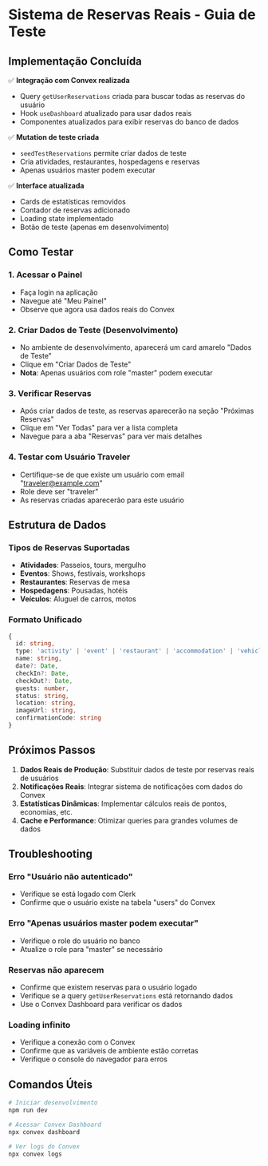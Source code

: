 # Sistema de Reservas Reais - Guia de Teste

## Implementação Concluída

✅ **Integração com Convex realizada**
- Query `getUserReservations` criada para buscar todas as reservas do usuário
- Hook `useDashboard` atualizado para usar dados reais
- Componentes atualizados para exibir reservas do banco de dados

✅ **Mutation de teste criada**
- `seedTestReservations` permite criar dados de teste
- Cria atividades, restaurantes, hospedagens e reservas
- Apenas usuários master podem executar

✅ **Interface atualizada**
- Cards de estatísticas removidos
- Contador de reservas adicionado
- Loading state implementado
- Botão de teste (apenas em desenvolvimento)

## Como Testar

### 1. Acessar o Painel
- Faça login na aplicação
- Navegue até "Meu Painel"
- Observe que agora usa dados reais do Convex

### 2. Criar Dados de Teste (Desenvolvimento)
- No ambiente de desenvolvimento, aparecerá um card amarelo "Dados de Teste"
- Clique em "Criar Dados de Teste" 
- **Nota**: Apenas usuários com role "master" podem executar

### 3. Verificar Reservas
- Após criar dados de teste, as reservas aparecerão na seção "Próximas Reservas"
- Clique em "Ver Todas" para ver a lista completa
- Navegue para a aba "Reservas" para ver mais detalhes

### 4. Testar com Usuário Traveler
- Certifique-se de que existe um usuário com email "traveler@example.com"
- Role deve ser "traveler" 
- As reservas criadas aparecerão para este usuário

## Estrutura de Dados

### Tipos de Reservas Suportadas
- **Atividades**: Passeios, tours, mergulho
- **Eventos**: Shows, festivais, workshops
- **Restaurantes**: Reservas de mesa
- **Hospedagens**: Pousadas, hotéis
- **Veículos**: Aluguel de carros, motos

### Formato Unificado
```typescript
{
  id: string,
  type: 'activity' | 'event' | 'restaurant' | 'accommodation' | 'vehicle',
  name: string,
  date?: Date,
  checkIn?: Date,
  checkOut?: Date,
  guests: number,
  status: string,
  location: string,
  imageUrl: string,
  confirmationCode: string
}
```

## Próximos Passos

1. **Dados Reais de Produção**: Substituir dados de teste por reservas reais de usuários
2. **Notificações Reais**: Integrar sistema de notificações com dados do Convex
3. **Estatísticas Dinâmicas**: Implementar cálculos reais de pontos, economias, etc.
4. **Cache e Performance**: Otimizar queries para grandes volumes de dados

## Troubleshooting

### Erro "Usuário não autenticado"
- Verifique se está logado com Clerk
- Confirme que o usuário existe na tabela "users" do Convex

### Erro "Apenas usuários master podem executar"
- Verifique o role do usuário no banco
- Atualize o role para "master" se necessário

### Reservas não aparecem
- Confirme que existem reservas para o usuário logado
- Verifique se a query `getUserReservations` está retornando dados
- Use o Convex Dashboard para verificar os dados

### Loading infinito
- Verifique a conexão com o Convex
- Confirme que as variáveis de ambiente estão corretas
- Verifique o console do navegador para erros

## Comandos Úteis

```bash
# Iniciar desenvolvimento
npm run dev

# Acessar Convex Dashboard
npx convex dashboard

# Ver logs do Convex
npx convex logs
``` 